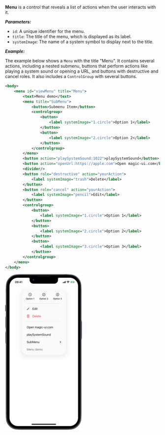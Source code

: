 **Menu** is a control that reveals a list of actions when the user interacts with it.

***Parameters:***

*   `id`: A unique identifier for the menu.
*   `title`: The title of the menu, which is displayed as its label.
*   `systemImage`: The name of a system symbol to display next to the title.

***Example:***

The example below shows a `Menu` with the title "Menu". It contains several actions, including a nested submenu, buttons that perform actions like playing a system sound or opening a URL, and buttons with destructive and cancel roles. It also includes a `ControlGroup` with several buttons.

```xml
<body>
    <menu id="viewMenu" title="Menu">
        <text>Menu demo</text>
        <menu title="SubMenu">
            <button>Submenu Item</button>
            <controlgroup>
                <button>
                    <label systemImage="1.circle">Option 1</label>
                </button>
                <button>
                    <label systemImage="2.circle">Option 2</label>
                </button>
            </controlgroup>
        </menu>
        <button action="playSystemSound:1022">playSystemSound</button>
        <button action="openUrl:https://apple.com">Open magic-ui.com</button>
        <divider/>
        <button role="destructive" action="yourAction">
            <label systemImage="trash">Delete</label>
        </button>
        <button role="cancel" action="yourAction">
            <label systemImage="pencil">Edit</label>
        </button>
        <controlgroup>
            <button>
                <label systemImage="1.circle">Option 1</label>
            </button>
            <button>
                <label systemImage="2.circle">Option 2</label>
            </button>
            <button>
                <label systemImage="3.circle">Option 3</label>
            </button>
        </controlgroup>
    </menu>
</body>
```
<img src="/Screenshots/Views/Controls/menu_1.png" width="250" alt="Screenshot">